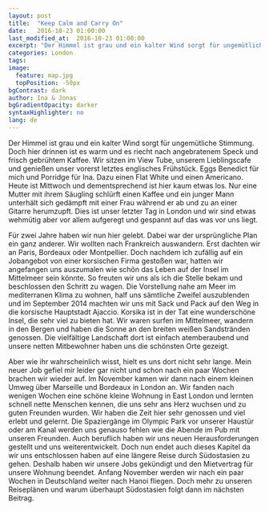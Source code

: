 ```yaml
---
layout: post
title:  "Keep Calm and Carry On"
date:   2016-10-23 01:00:00
last_modified_at:  2016-10-23 01:00:00
excerpt: "Der Himmel ist grau und ein kalter Wind sorgt für ungemütliche Stimmung. Doch hier drinnen ist es warm und es riecht nach angrebratenem Speck..."
categories: London
tags:
image:
  feature: map.jpg
  topPosition: -50px
bgContrast: dark
author: Ina & Jonas
bgGradientOpacity: darker
syntaxHighlighter: no
lang: de
---
```

Der Himmel ist grau und ein kalter Wind sorgt für ungemütliche Stimmung. Doch hier drinnen ist es warm und es riecht nach angebratenem Speck und frisch gebrühtem Kaffee. Wir sitzen im View Tube, unserem Lieblingscafe und genießen unser vorerst letztes englisches Frühstück. Eggs Benedict für mich und Porridge für Ina. Dazu einen Flat White und einen Americano. Heute ist Mittwoch und dementsprechend ist hier kaum etwas los. Nur eine Mutter mit ihrem Säugling schlürft einen Kaffee und ein junger Mann unterhält sich gedämpft mit einer Frau während er ab und zu an einer Gitarre herumzupft. Dies ist unser letzter Tag in London und wir sind etwas wehmütig aber vor allem aufgeregt und gespannt auf das was vor uns liegt.
<div class="img img--fullContainer img--14xLeading" style="background-image: url({{ site.baseurl_posts_img }}viewtube.jpg);"></div>

Für zwei Jahre haben wir nun hier gelebt. Dabei war der ursprüngliche Plan ein ganz anderer. Wir wollten nach Frankreich auswandern. Erst dachten wir an Paris, Bordeaux oder Montpellier. Doch nachdem ich zufällig auf ein Jobangebot von einer korsischen Firma gestoßen war, hatten wir angefangen uns auszumalen wie schön das Leben auf der Insel im Mittelmeer sein könnte. So freuten wir uns als ich die Stelle bekam und beschlossen den Schritt zu wagen. Die Vorstellung nahe am Meer im mediterranen Klima zu wohnen, half uns sämtliche Zweifel auszublenden und im September 2014 machten wir uns mit Sack und Pack auf den Weg in die korsische Hauptstadt Ajaccio. Korsika ist in der Tat eine wunderschöne Insel, die sehr viel zu bieten hat. Wir waren surfen im Mittelmeer, wandern in den Bergen und haben die Sonne an den breiten weißen Sandstränden genossen. Die vielfältige Landschaft dort ist einfach atemberaubend und unsere netten Mitbewohner haben uns die schönsten Orte gezeigt.
<div class="img img--fullContainer img--14xLeading" style="background-image: url({{ site.baseurl_posts_img }}corsica.jpg);"></div>

Aber wie ihr wahrscheinlich wisst, hielt es uns dort nicht sehr lange. Mein neuer Job gefiel mir leider gar nicht und schon nach ein paar Wochen brachen wir wieder auf. Im November kamen wir dann nach  einem kleinen Umweg über Marseille und Bordeaux in London an. Wir fanden nach wenigen Wochen eine schöne kleine Wohnung in East London und lernten schnell nette Menschen kennen, die uns sehr ans Herz wuchsen und zu guten Freunden wurden.
Wir haben die Zeit hier sehr genossen und viel erlebt und gelernt. Die Spaziergänge im Olympic Park vor unserer Haustür oder am Kanal werden uns genauso fehlen wie die Abende im Pub mit unseren Freunden. Auch beruflich haben wir uns neuen Herausforderungen gestellt und uns weiterentwickelt.
Doch nun endet auch dieses Kapitel da wir uns entschlossen haben auf eine längere Reise durch Südostasien zu gehen. Deshalb haben wir unsere Jobs gekündigt und den Mietvertrag für unsere Wohnung beendet. Anfang November werden wir nach ein paar Wochen in Deutschland weiter nach Hanoi fliegen. Doch mehr zu unseren Reiseplänen und warum überhaupt Südostasien folgt dann im nächsten Beitrag.
<div class="img img--fullContainer img--14xLeading" style="background-image: url({{ site.baseurl_posts_img }}bigben.jpg);"></div>
